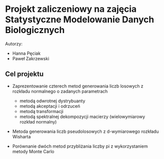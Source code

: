 # Projekt zaliczeniowy na zajęcia Statystyczne Modelowanie Danych Biologicznych

Autorzy:
- Hanna Pęciak
- Paweł Zakrzewski

## Cel projektu

- Zaprezentowanie czterech metod generowania liczb losowych z rozkładu normalnego o zadanych parametrach
    - metodą odwrotnej dystrybuanty
    - metodą akceptacji i odrzuceń
    - metodą transformacji
    - metodą spektralnej dekompozycji macierzy (wielowymiarowy rozkład normalny)
      
- Metoda generowania liczb pseudolosowych z d-wymiarowego rozkładu Wisharta
- Porównanie dwóch metod przybliżania liczby pi z wykorzystaniem metody Monte Carlo

